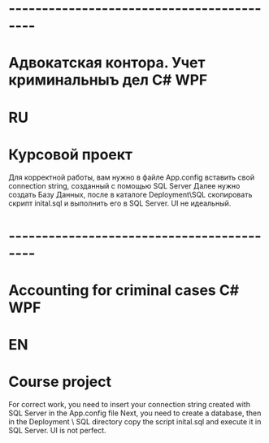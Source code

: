 # ------------------------------------------
# Адвокатская контора. Учет криминальныъ дел C# WPF
# RU
# Курсовой проект
 Для корректной работы, вам нужно в файле App.config вставить свой connection string, созданный с помощью SQL Server
 Далее нужно создать Базу Данных, после в каталоге Deployment\SQL скопировать скрипт inital.sql
 и выполнить его в SQL Server. 
 UI не идеальный.
 
# ------------------------------------------
# Accounting for criminal cases C# WPF
# EN
# Course project
 For correct work, you need to insert your connection string created with SQL Server in the App.config file
 Next, you need to create a database, then in the Deployment \ SQL directory copy the script inital.sql
 and execute it in SQL Server.
 UI is not perfect.